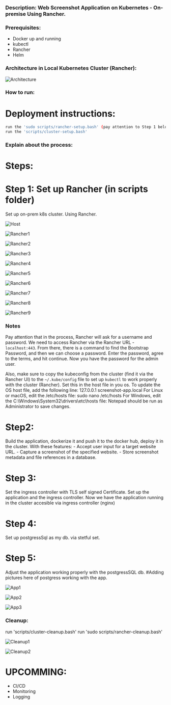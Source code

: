 ### Description: Web Screenshot Application on Kubernetes - On-premise Using Rancher.

### Prerequisites:
 - Docker up and running
 - kubectl
 - Rancher
 - Helm

### Architecture in Local Kubernetes Cluster (Rancher):

![Architecture](Images/kubernetes-arch-svg.svg)

### How to run:
# Deployment instructions:

```bash
run the 'sudo scripts/rancher-setup.bash' (pay attention to Step 1 below)
run the 'scripts/cluster-setup.bash'
```

### Explain about the process:

# Steps:

# Step 1: Set up Rancher (in scripts folder)
Set up on-prem k8s cluster. Using Rancher.

![Host](Images/Host-Adding-Screenshot-Local-Host.PNG)

![Rancher1](Images/Rancher-Run-Script.PNG)

![Rancher2](Images/Rancher-Welcome.PNG)

![Rancher3](Images/Rancher-Boostrap.PNG)

![Rancher4](Images/Rancher-Boostrap1.PNG)

![Rancher5](Images/Rancher-Boostrap2.PNG)

![Rancher6](Images/Rancher-Enter-Password.PNG)

![Rancher7](Images/Rancher-Copy-Kubeconfig.PNG)

![Rancher8](Images/Rancher-Edit-Kubeconfig-File.PNG)

![Rancher9](Images/Rancher-Welcome1.PNG)



### Notes

Pay attention that in the process, Rancher will ask for a username and password. We need to access Rancher via the Rancher URL - `localhost:443`. From there, there is a command to find the Bootstrap Password, and then we can choose a password. Enter the password, agree to the terms, and hit continue. Now you have the password for the admin user.

Also, make sure to copy the kubeconfig from the cluster (find it via the Rancher UI) to the `~/.kube/config` file to set up `kubectl` to work properly with the cluster (Rancher).
Set this in the host file in you os.
To update the OS host file, add the following line:
127.0.0.1 screenshot-app.local
For Linux or macOS, edit the /etc/hosts file:
sudo nano /etc/hosts
For Windows, edit the C:\Windows\System32\drivers\etc\hosts file:
Notepad should be run as Administrator to save changes.


# Step2:
Build the application, dockerize it and push it to the docker hub, deploy it in the cluster.
With these features:
    - Accept user input for a target website URL.
    - Capture a screenshot of the specified website.
    - Store screenshot metadata and file references in a database.

# Step 3:
Set the ingress controller with TLS self signed Certificate.
Set up the application and the ingress controller.
Now we have the application running in the cluster accesible via ingress controller (nginx)

# Step 4:
Set up postgressSql as my db. via stetful set.


# Step 5:
Adjust the application working properly with the postgressSQL db.
#Adding pictures here of postgress working with the app.

![App1](Images/Application-Accesing.PNG)

![App2](Images/Application-Checking-Input.PNG)

![App3](Images/Application-Success-Message.PNG)







### Cleanup:
run 'scripts/cluster-cleanup.bash'
run 'sudo scripts/rancher-cleanup.bash'

![Cleanup1](Images/Cluster-Cleanup.PNG)

![Cleanup2](Images/Rancher-Cleanup.PNG)


# UPCOMMING:
 - CI/CD
 - Monitoring
 - Logging   
